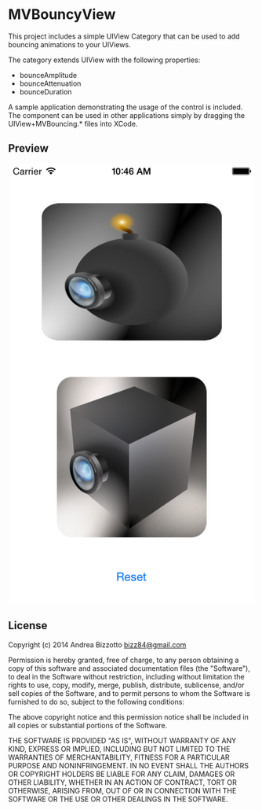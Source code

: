 MVBouncyView
=======================================================

This project includes a simple UIView Category that can be used to add bouncing animations to your UIViews.

The category extends UIView with the following properties:

- bounceAmplitude<br/>
- bounceAttenuation<br/>
- bounceDuration<br/>

A sample application demonstrating the usage of the control is included. The component can be used in other applications simply by dragging the UIView+MVBouncing.* files into XCode.

Preview
-------------------------------------------------------

![MVBouncyView preview](https://github.com/bizz84/MVBouncyView/raw/master/preview.png "MVBouncyView preview")

License
-------------------------------------------------------

Copyright (c) 2014 Andrea Bizzotto bizz84@gmail.com

Permission is hereby granted, free of charge, to any person obtaining a copy of this software and associated documentation files (the "Software"), to deal in the Software without restriction, including without limitation the rights to use, copy, modify, merge, publish, distribute, sublicense, and/or sell copies of the Software, and to permit persons to whom the Software is furnished to do so, subject to the following conditions:

The above copyright notice and this permission notice shall be included in all copies or substantial portions of the Software.

THE SOFTWARE IS PROVIDED "AS IS", WITHOUT WARRANTY OF ANY KIND, EXPRESS OR IMPLIED, INCLUDING BUT NOT LIMITED TO THE WARRANTIES OF MERCHANTABILITY, FITNESS FOR A PARTICULAR PURPOSE AND NONINFRINGEMENT. IN NO EVENT SHALL THE AUTHORS OR COPYRIGHT HOLDERS BE LIABLE FOR ANY CLAIM, DAMAGES OR OTHER LIABILITY, WHETHER IN AN ACTION OF CONTRACT, TORT OR OTHERWISE, ARISING FROM, OUT OF OR IN CONNECTION WITH THE SOFTWARE OR THE USE OR OTHER DEALINGS IN THE SOFTWARE.
